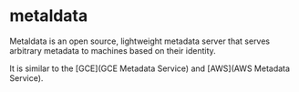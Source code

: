 # metaldata

Metaldata is an open source, lightweight metadata server that serves arbitrary
metadata to machines based on their identity.

It is similar to the [GCE](GCE Metadata Service) and
[AWS](AWS Metadata Service).

[GCE Metadata Service]: https://cloud.google.com/compute/docs/storing-retrieving-metadata
[AWS Metadata Service]: http://docs.aws.amazon.com/AWSEC2/latest/UserGuide/ec2-instance-metadata.html
